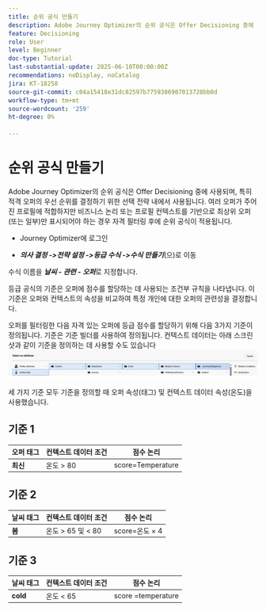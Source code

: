 ```yaml
---
title: 순위 공식 만들기
description: Adobe Journey Optimizer의 순위 공식은 Offer Decisioning 중에 사용되며, 특히 적격 오퍼의 우선 순위를 결정하기 위한 선택 전략 내에서 사용됩니다.
feature: Decisioning
role: User
level: Beginner
doc-type: Tutorial
last-substantial-update: 2025-06-10T00:00:00Z
recommendations: noDisplay, noCatalog
jira: KT-18258
source-git-commit: c04a15418e31dc82597b7759386907013728bb0d
workflow-type: tm+mt
source-wordcount: '259'
ht-degree: 0%

---
```


# 순위 공식 만들기

Adobe Journey Optimizer의 순위 공식은 Offer Decisioning 중에 사용되며, 특히 적격 오퍼의 우선 순위를 결정하기 위한 선택 전략 내에서 사용됩니다. 여러 오퍼가 주어진 프로필에 적합하지만 비즈니스 논리 또는 프로필 컨텍스트를 기반으로 최상위 오퍼(또는 일부)만 표시되어야 하는 경우 자격 필터링 후에 순위 공식이 적용됩니다.

* Journey Optimizer에 로그인

* _**의사 결정 ->전략 설정 ->등급 수식 ->수식 만들기**_(으)로 이동

수식 이름을 _**날씨 - 관련 - 오퍼**_&#x200B;로 지정합니다.



등급 공식의 기준은 오퍼에 점수를 할당하는 데 사용되는 조건부 규칙을 나타냅니다. 이 기준은 오퍼와 컨텍스트의 속성을 비교하여 특정 개인에 대한 오퍼의 관련성을 결정합니다.

오퍼를 필터링한 다음 자격 있는 오퍼에 등급 점수를 할당하기 위해 다음 3가지 기준이 정의됩니다. 기준은 기준 빌더를 사용하여 정의됩니다. 컨텍스트 데이터는 아래 스크린샷과 같이 기준을 정의하는 데 사용할 수도 있습니다
![context-data](assets/context-data.png)

세 가지 기준 모두 기준을 정의할 때 오퍼 속성(태그) 및 컨텍스트 데이터 속성(온도)을 사용했습니다.

## 기준 1

| **오퍼 태그** | **컨텍스트 데이터 조건** | **점수 논리** |
|------------------|---------------------|-------------------------------------|
| **최신** | 온도 > 80 | score=Temperature |


## 기준 2

| **날씨 태그** | **컨텍스트 데이터 조건** | **점수 논리** |
|------------------|---------------------------|----------------------------------------------|
| **봄** | 온도 > 65 및 &lt; 80 | score=온도 × 4 |

## 기준 3

| **날씨 태그** | **컨텍스트 데이터 조건** | **점수 논리** |
|------------------|---------------------------|----------------------------------------------|
| **cold** | 온도 &lt; 65 | score =temperature |
